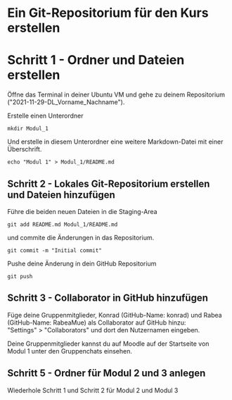 # Ein Git-Repositorium für den Kurs erstellen

# Schritt 1 - Ordner und Dateien erstellen

Öffne das Terminal in deiner Ubuntu VM und gehe zu deinem Repositorium ("2021-11-29-DL_Vorname_Nachname").

Erstelle einen Unterordner

```
mkdir Modul_1
```

Und erstelle in diesem Unterordner eine weitere Markdown-Datei mit
einer Überschrift.

```
echo "Modul 1" > Modul_1/README.md
```

## Schritt 2 - Lokales Git-Repositorium erstellen und Dateien hinzufügen


Führe die beiden neuen Dateien in die Staging-Area

```
git add README.md Modul_1/README.md
```

und commite die Änderungen in das Repositorium.

```
git commit -m "Initial commit"
```

Pushe deine Änderung in dein GitHub Repositorium

```
git push
```

## Schritt 3 - Collaborator in GitHub hinzufügen

Füge deine Gruppenmitglieder, Konrad (GitHub-Name: konrad) und Rabea (GitHub-Name: RabeaMue) als Collaborator auf GitHub hinzu:  
"Settings" > "Collaborators" und dort den Nutzernamen eingeben.  

Deine Gruppenmitglieder kannst du auf Moodle auf der Startseite von Modul 1 unter den Gruppenchats einsehen.



## Schritt 5 - Ordner für Modul 2 und 3 anlegen

Wiederhole Schritt 1 und Schritt 2 für Modul 2 und Modul 3
